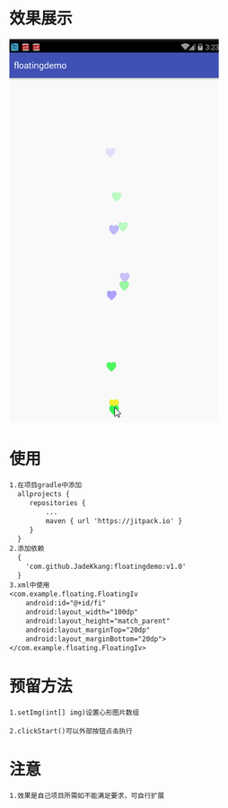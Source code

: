 # 效果展示
![](https://github.com/JadeKkang/floatingdemo/blob/master/image/floating.gif)
# 使用
    1.在项目gradle中添加
      allprojects {
         repositories {
             ...
             maven { url 'https://jitpack.io' }
         } 
      }
    2.添加依赖 
      {
        'com.github.JadeKkang:floatingdemo:v1.0'
      }
    3.xml中使用 
    <com.example.floating.FloatingIv 
        android:id="@+id/fi" 
        android:layout_width="100dp"
        android:layout_height="match_parent"
        android:layout_marginTop="20dp"
        android:layout_marginBottom="20dp"> 
    </com.example.floating.FloatingIv> 

# 预留方法

	1.setImg(int[] img)设置心形图片数组

	2.clickStart()可以外部按钮点击执行

# 注意
    1.效果是自己项目所需如不能满足要求，可自行扩展
